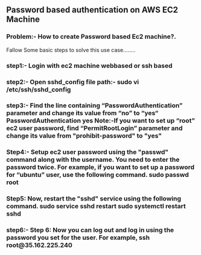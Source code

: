 ## Password based authentication  on AWS EC2 Machine
<h3>Problem:- How to create Password based Ec2 machine?.</h3>
<p>Fallow Some basic steps to solve this use case........
<h3>step1:- Login with ec2 machine webbased or ssh based</h3>
<h3>step2:- Open sshd_config file
        path:- sudo vi /etc/ssh/sshd_config</h3>
<h3>step3:- Find the line containing “PasswordAuthentication” parameter and change its value from “no” to “yes“
        PasswordAuthentication yes
        Note:-If you want to set up “root” ec2 user password, find  “PermitRootLogin” parameter and change its value from "prohibit-password" to "yes"</h3>
<h3>Step4:- Setup ec2 user password using the "passwd" command along with the username. 
        You need to enter the password twice. For example, if you want to set up a password for “ubuntu” user, use the following command.
        sudo passwd root</h3>
<h3>Step5: Now, restart the "sshd" service using the following command.
        sudo service sshd restart
        sudo systemctl restart sshd </h3>
<h3>step6:- Step 6: Now you can log out and log in using the password you set for the user. For example,
        ssh root@35.162.225.240</h3>
</p>